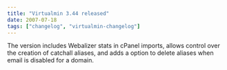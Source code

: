 ```yaml
---
title: "Virtualmin 3.44 released"
date: 2007-07-18
tags: ["changelog", "virtualmin-changelog"]
---
```


The version includes Webalizer stats in cPanel imports, allows control over the creation of catchall aliases, and adds a option to delete aliases when email is disabled for a domain.
